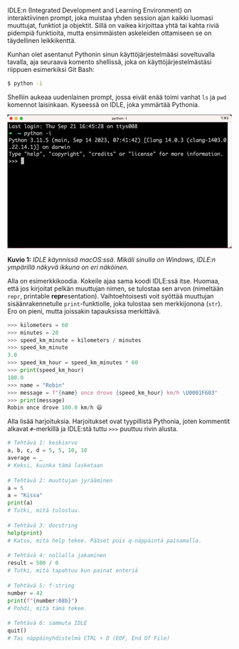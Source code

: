 IDLE:n (Integrated Development and Learning Environment) on interaktiivinen prompt, joka muistaa yhden session ajan kaikki luomasi muuttujat, funktiot ja objektit. Sillä on vaikea kirjoittaa yhtä tai kahta riviä pidempiä funktioita, mutta ensimmäisten askeleiden ottamiseen se on täydellinen leikkikenttä.

Kunhan olet asentanut Pythonin sinun käyttöjärjestelmääsi soveltuvalla tavalla, aja seuraava komento shellissä, joka on käyttöjärjestelmästäsi riippuen esimerkiksi Git Bash:

```bash
$ python -i
```

Shelliin aukeaa uudenlainen prompt, jossa eivät enää toimi vanhat `ls` ja `pwd` komennot laisinkaan. Kyseessä on IDLE, joka ymmärtää Pythonia.

![IDLE-3-11-zsh](../images/IDLE-3-11-zsh.png)

**Kuvio 1:** *IDLE käynnissä macOS:ssä. Mikäli sinulla on Windows, IDLE:n ympärillä näkyvä ikkuna on eri näköinen.*

Alla on esimerkkikoodia. Kokeile ajaa sama koodi IDLE:ssä itse. Huomaa, että jos kirjoitat pelkän muuttujan nimen, se tulostaa sen arvon (nimeltään `repr`, printable **repr**esentation). Vaihtoehtoisesti voit syöttää muuttujan sisäänrakennetulle `print`-funktiolle, joka tulostaa sen merkkijonona (`str`). Ero on pieni, mutta joissakin tapauksissa merkittävä.

```python
>>> kilometers = 60
>>> minutes = 20
>>> speed_km_minute = kilometers / minutes
>>> speed_km_minute
3.0
>>> speed_km_hour = speed_km_minutes * 60
>>> print(speed_km_hour)
180.0
>>> name = "Robin"
>>> message = f"{name} once drove {speed_km_hour} km/h \U0001F603"
>>> print(message)
Robin once drove 180.0 km/h 😃
```

Alla lisää harjoituksia. Harjoitukset ovat tyypillistä Pythonia, joten kommentit alkavat `#`-merkillä ja IDLE:stä tuttu `>>>` puuttuu rivin alusta.

```python
# Tehtävä 1: keskiarvo
a, b, c, d = 5, 5, 10, 10
average = _  
# Keksi, kuinka tämä lasketaan

# Tehtävä 2: muuttujan jyrääminen
a = 5
a = "Kissa"
print(a)
# Tutki, mitä tulostuu.

# Tehtävä 3: docstring
help(print)
# Katso, mitä help tekee. Pääset pois q-näppäintä painamalla.

# Tehtävä 4: nollalla jakaminen
result = 500 / 0   
# Tutki, mitä tapahtuu kun painat enteriä

# Tehtävä 5: f-string 
number = 42
print(f"{number:08b}")
# Pohdi, mitä tämä tekee.

# Tehtävä 6: sammuta IDLE
quit()   
# Tai näppäinyhdistelmä CTRL + D (EOF, End Of File)
```

